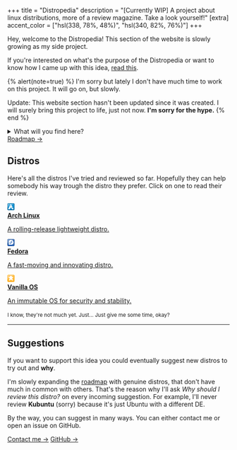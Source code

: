+++
title = "Distropedia"
description = "[Currently WIP] A project about linux distributions, more of a review magazine. Take a look yourself!"
[extra]
accent_color = ["hsl(338, 78%, 48%)", "hsl(340, 82%, 76%)"]
+++

Hey, welcome to the Distropedia! This section of the website is slowly growing as my side project.

If you're interested on what's the purpose of the Distropedia or want to know how I came up with this idea, [read this](@/blog/2025-03-26-my-new-distropedia/index.md).

{% alert(note=true) %}
I'm sorry but lately I don't have much time to work on this project. It will go on, but slowly.

Update: This website section hasn't been updated since it was created. I will surely bring this project to life, just not now. **I'm sorry for the hype.**
{% end %}

<details>
    <summary>What will you find here?</summary>
    In case you didn't want to read the link above, I understand. That's why I'm here explaining in a nutshell <strong>why does this page exist</strong>. Basically I started this fun project where I sandbox a distro, try most of the features that a common OS should have and then write a review about it. That's why below there's a a few distros (they are actually buttons). If you click on them, you'll end up on their review page.
</details>

<div class="buttons big">
    <a class="suggested" href="roadmap">Roadmap →</a>
</div>

## Distros

Here's all the distros I've tried and reviewed so far. Hopefully they can help somebody his way trough the distro they prefer. Click on one to read their review.

<div class="icon-grid">
    <a href="arch">
        <img alt="Pixel art Arch Linux icon" class="transparent no-hover pixels drop-shadow icon" src="arch/icon.png" />
        <div class="details">
            <strong>Arch Linux</strong>
            <p>A rolling-release lightweight distro.</p>
        </div>
    </a>
    <a href="fedora">
        <img alt="Pixel art Fedora icon" class="transparent no-hover pixels drop-shadow icon" src="fedora/icon.png" />
        <div class="details">
            <strong>Fedora</strong>
            <p>A fast-moving and innovating distro.</p>
        </div>
    </a>
    <a href="vanilla">
        <img alt="Pixel art Vanilla OS icon" class="transparent no-hover pixels drop-shadow icon" src="vanilla/icon.png" />
        <div class="details">
            <strong>Vanilla OS</strong>
            <p>An immutable OS for security and stability.</p>
        </div>
    </a>
</div>

<small>I know, they're not much yet. Just... Just give me some time, okay?</small>

<hr />

## Suggestions

If you want to support this idea you could eventually suggest new distros to try out and **why**.

I'm slowly expanding the [roadmap](@/distropedia/roadmap/index.md) with genuine distros, that don't have much in common with others. That's the reason why I'll ask *Why should I review this distro?* on every incoming suggestion. For example, I'll never review **Kubuntu** (sorry) because it's just Ubuntu with a different DE.

By the way, you can suggest in many ways. You can either contact me or open an issue on GitHub.

<div class="buttons centered big">
    <a href="/socials/">Contact me →</a>
    <a class="suggested" target="_blank" href="https://github.com/mambucodev/my-website/issues/new/choose">GitHub →</a>
</div>

